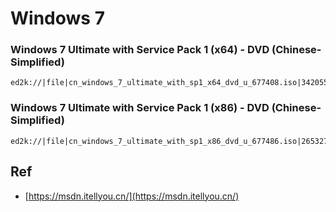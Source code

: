 # Windows 7


### Windows 7 Ultimate with Service Pack 1 (x64) - DVD (Chinese-Simplified)

```
ed2k://|file|cn_windows_7_ultimate_with_sp1_x64_dvd_u_677408.iso|3420557312|B58548681854236C7939003B583A8078|/
```

### Windows 7 Ultimate with Service Pack 1 (x86) - DVD (Chinese-Simplified)

```
ed2k://|file|cn_windows_7_ultimate_with_sp1_x86_dvd_u_677486.iso|2653276160|7503E4B9B8738DFCB95872445C72AEFB|/
```


## Ref


* [https://msdn.itellyou.cn/](https://msdn.itellyou.cn/)